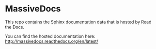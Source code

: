 MassiveDocs
===========

This repo contains the Sphinx documentation data that is hosted by Read the Docs.

You can find the hosted documentation here:
http://massivedocs.readthedocs.org/en/latest/
